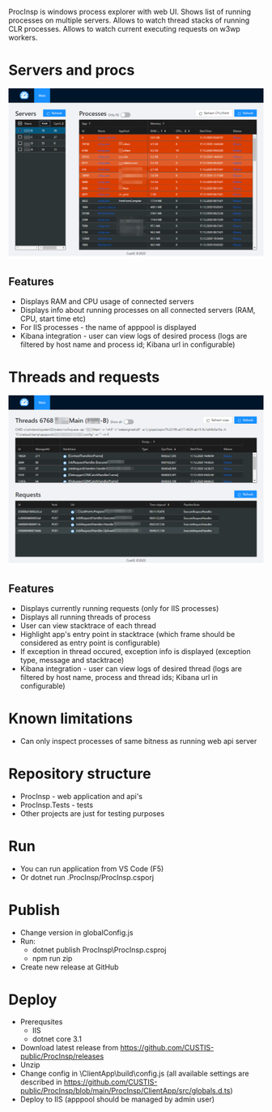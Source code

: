 ProcInsp is windows process explorer with web UI. Shows list of running processes on multiple servers. Allows to watch thread stacks of running CLR processes. Allows to watch current executing requests on w3wp workers.

# Servers and procs #

<kbd><img src="https://raw.githubusercontent.com/CUSTIS-public/ProcInsp/main/img/Procs.png" /></kbd>

## Features ##

* Displays RAM and CPU usage of connected servers
* Displays info about running processes on all connected servers (RAM, CPU, start time etc)
* For IIS processes - the name of apppool is displayed
* Kibana integration - user can view logs of desired process (logs are filtered by host name and process id; Kibana url in configurable)

# Threads and requests #

<kbd><img src="https://raw.githubusercontent.com/CUSTIS-public/ProcInsp/main/img/Threads.png" /></kbd>

## Features ##

* Displays currently running requests (only for IIS processes)
* Displays all running threads of process
* User can view stacktrace of each thread 
* Highlight app's entry point in stacktrace (which frame should be considered as entry point is configurable)
* If exception in thread occured, exception info is displayed (exception type, message and stacktrace)
* Kibana integration - user can view logs of desired thread (logs are filtered by host name, process and thread ids; Kibana url in configurable)

# Known limitations #
* Can only inspect processes of same bitness as running web api server

# Repository structure #
* ProcInsp - web application and api's
* ProcInsp.Tests - tests
* Other projects are just for testing purposes

# Run #
* You can run application from VS Code (F5)
* Or dotnet run .ProcInsp/ProcInsp.csporj

# Publish #
* Change version in globalConfig.js
* Run:
  * dotnet publish ProcInsp\ProcInsp.csproj
  * npm run zip
* Create new release at GitHub

# Deploy #
* Prerequsites
  * IIS 
  * dotnet core 3.1
* Download latest release from https://github.com/CUSTIS-public/ProcInsp/releases
* Unzip
* Change config in \ClientApp\build\config.js (all available settings are described in https://github.com/CUSTIS-public/ProcInsp/blob/main/ProcInsp/ClientApp/src/globals.d.ts)
* Deploy to IIS (apppool should be managed by admin user)
